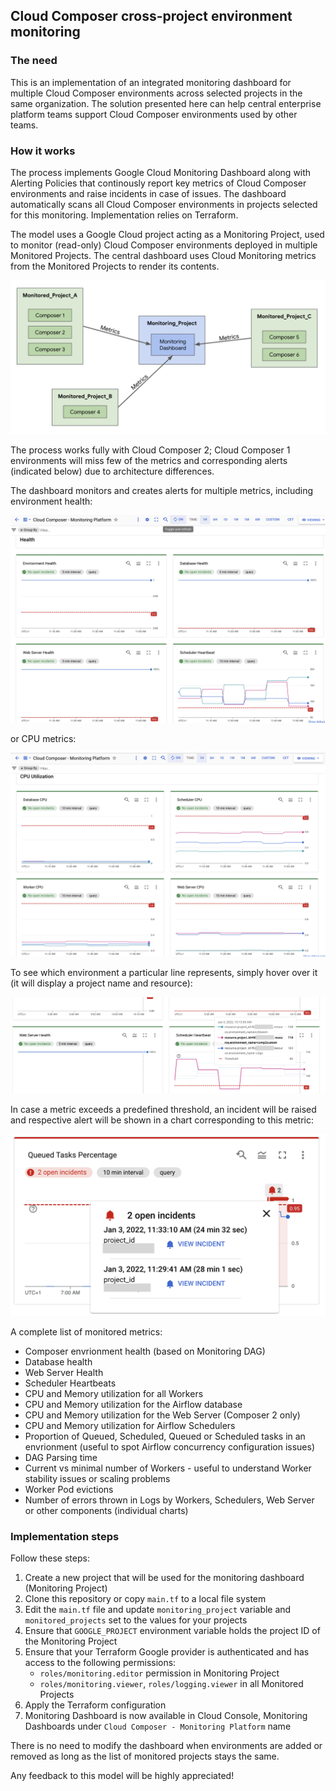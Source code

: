 ## Cloud Composer cross-project environment monitoring

### **The need**
This is an implementation of an integrated monitoring dashboard for multiple Cloud Composer environments across selected projects in the same organization. The solution presented here can help central enterprise platform teams support Cloud Composer environments used by other teams. 

### **How it works**
The process implements Google Cloud Monitoring Dashboard along with Alerting Policies that continously report key metrics of Cloud Composer environments and raise incidents in case of issues. The dashboard automatically scans all Cloud Composer environments in projects selected for this monitoring. Implementation relies on Terraform. 

The model uses a Google Cloud project acting as a Monitoring Project, used to monitor (read-only) Cloud Composer environments deployed in multiple Monitored Projects. The central dashboard uses Cloud Monitoring metrics from the Monitored Projects to render its contents. 

![flow](images/flow.png)

The process works fully with Cloud Composer 2; Cloud Composer 1 environments will miss few of the metrics and corresponding alerts (indicated below) due to architecture differences. 

The dashboard monitors and creates alerts for multiple metrics, including environment health:

![health](images/health.png)

or CPU metrics:

![cpu](images/cpu.png)

To see which environment a particular line represents, simply hover over it (it will display a project name and resource):

![cpu](images/hover.png)

In case a metric exceeds a predefined threshold, an incident will be raised and respective alert will be shown in a chart corresponding to this metric:

![cpu](images/incidents.png)


A complete list of monitored metrics:
- Composer envrionment health (based on Monitoring DAG)
- Database health
- Web Server Health
- Scheduler Heartbeats
- CPU and Memory utilization for all Workers
- CPU and Memory utilization for the Airflow database
- CPU and Memory utilization for the Web Server (Composer 2 only)
- CPU and Memory utilization for Airflow Schedulers
- Proportion of Queued, Scheduled, Queued or Scheduled tasks in an envrionment (useful to spot Airflow concurrency configuration issues)
- DAG Parsing time
- Current vs minimal number of Workers - useful to understand Worker stability issues or scaling problems
- Worker Pod evictions
- Number of errors thrown in Logs by Workers, Schedulers, Web Server or other components (individual charts)


### **Implementation steps**
Follow these steps:
1. Create a new project that will be used for the monitoring dashboard (Monitoring Project)
2. Clone this repository or copy `main.tf` to a local file system
3. Edit the `main.tf` file and update `monitoring_project` variable and `monitored_projects` set to the values for your projects
4. Ensure that `GOOGLE_PROJECT` environment variable holds the project ID of the Monitoring Project
5. Ensure that your Terraform Google provider is authenticated and has access to the following permissions:
      - `roles/monitoring.editor` permission in Monitoring Project
      - `roles/monitoring.viewer`, `roles/logging.viewer` in all Monitored Projects
7. Apply the Terraform configuration
8. Monitoring Dashboard is now available in Cloud Console, Monitoring Dashboards under `Cloud Composer - Monitoring Platform` name

There is no need to modify the dashboard when environments are added or removed as long as the list of monitored projects stays the same. 

Any feedback to this model will be highly appreciated!
